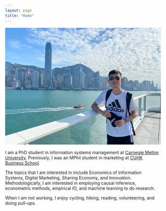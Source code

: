 ```yaml
---
layout: page
title: "Home"
---
```


![image](https://github.com/JingweiDai/jingweidai.github.io/blob/main/assets/JingweiDaiPic2InPNGFormat.png)

I am a PhD student in information systems management at [Carnegie Mellon University](https://www.cmu.edu/). Previously, I was an MPhil student in marketing at [CUHK Business School](https://www.bschool.cuhk.edu.hk/).

The topics that I am interested in include Economics of Information Systems, Digital Marketing, Sharing Economy, and Innovation. Methodologically, I am interested in employing causal inference, econometric methods, empirical IO, and machine learning to do research.

When I am not working, I enjoy cycling, hiking, reading, volunteering, and doing pull-ups.
